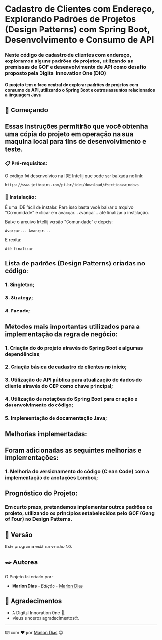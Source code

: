# Cadastro de Clientes com Endereço, Explorando Padrões de Projetos (Design Patterns) com Spring Boot, Desenvolvimento e Consumo de API

### Neste código de cadastro de clientes com endereço, exploramos alguns padrões de projetos, utilizando as premissas de GOF e desenvolvimento de API como desafio proposto pela Digital Innovation One (DIO)
#### O projeto tem o foco central de explorar padrões de projetos com consumo de API, utilizando o Spring Boot e outros assuntos relacionados a linguagem Java

## 🚀 Começando

## Essas instruções permitirão que você obtenha uma cópia do projeto em operação na sua máquina local para fins de desenvolvimento e teste.



### 📋 Pré-requisitos:

O código foi desenvolvido na IDE Intellij que pode ser baixada no link:

```
https://www.jetbrains.com/pt-br/idea/download/#section=windows
```

### 🔧 Instalação:

É uma IDE fácil de instalar. Para isso basta você baixar o arquivo "Comunidade" e clicar em avançar... avançar... até finalizar a instalação.

Baixe o arquivo Intellij versão "Comunidade" e depois:

```
Avançar... Avançar...
```

E repita:

```
Até finalizar
```

## Lista de padrões (Design Patterns) criadas no código:

### 1. Singleton;
### 3. Strategy;
### 4. Facade;



## Métodos mais importantes utilizados para a implementação da regra de negócio:
### 1. Criação do do projeto através do Spring Boot e algumas dependências;
### 2. Criação básica de cadastro de clientes no início;
### 3. Utilização de API pública para atualização de dados do cliente através do CEP como chave principal;
### 4. Utilização de notações do Spring Boot para criação e desenvolvimento do código;
### 5. Implementação de documentação Java;



## Melhorias implementadas:
## Foram adicionadas as seguintes melhorias e implementações:
### 1. Melhoria do versionamento do código (Clean Code) com a implementação de anotações Lombok;


## Prognóstico do Projeto:
### Em curto prazo, pretendemos implementar outros padrões de projeto, utilizando os princípios estabelecidos pelo GOF (Gang of Four) no Design Patterns.



## 📌 Versão

Este programa está na versão 1.0. 

## ✒️ Autores

O Projeto foi criado por:

* **Marlon Dias** - *Edição* - [Marlon Dias](https://github.com/MarlonHDC)

  

## 🎁 Agradecimentos

* A Digital Innovation One 📢.
* Meus sinceros agradecimentos🤓.


---

⌨️ com ❤️ por [Marlon Dias](https://github.com/MarlonHDC) 😊
